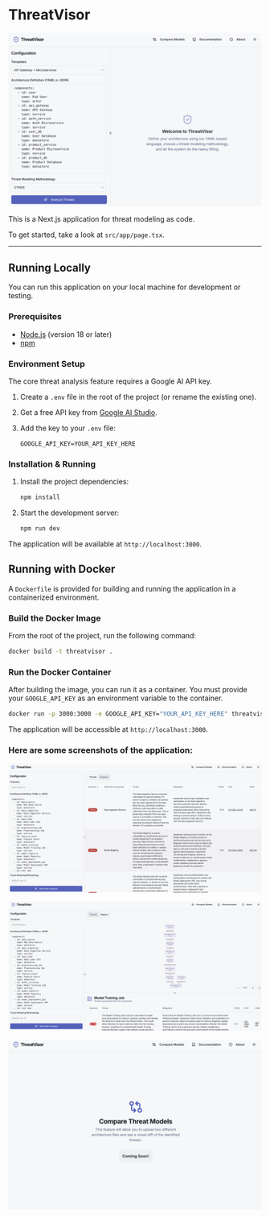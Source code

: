 # ThreatVisor

![ThreatVisor UI](./Images/Image1.png)

This is a Next.js application for threat modeling as code.

To get started, take a look at `src/app/page.tsx`.

---

## Running Locally

You can run this application on your local machine for development or testing.

### Prerequisites

- [Node.js](https://nodejs.org/) (version 18 or later)
- [npm](https://www.npmjs.com/)

### Environment Setup

The core threat analysis feature requires a Google AI API key.

1.  Create a `.env` file in the root of the project (or rename the existing one).
2.  Get a free API key from [Google AI Studio](https://aistudio.google.com/app/apikey).
3.  Add the key to your `.env` file:

    ```
    GOOGLE_API_KEY=YOUR_API_KEY_HERE
    ```

### Installation & Running

1.  Install the project dependencies:

    ```bash
    npm install
    ```

2.  Start the development server:
    ```bash
    npm run dev
    ```

The application will be available at `http://localhost:3000`.

## Running with Docker

A `Dockerfile` is provided for building and running the application in a containerized environment.

### Build the Docker Image

From the root of the project, run the following command:

```bash
docker build -t threatvisor .
```

### Run the Docker Container

After building the image, you can run it as a container. You must provide your `GOOGLE_API_KEY` as an environment variable to the container.

```bash
docker run -p 3000:3000 -e GOOGLE_API_KEY="YOUR_API_KEY_HERE" threatvisor
```

The application will be accessible at `http://localhost:3000`.

### Here are some screenshots of the application:

![ThreatVisor Threats](./Images/Image2.png)

![ThreatVisor Diagram](./Images/Image3.png)

![ThreatVisor Compare Models](./Images/Image4.png)
